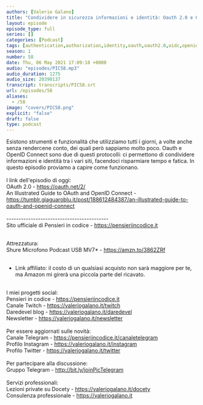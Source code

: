 ```yaml
---
authors: [Valerio Galano]
title: "Condividere in sicurezza informazioni e identità: Oauth 2.0 e OpenID Connect"
layout: episode
episode_type: full
series: []
categories: [Podcast]
tags: [authentication,authorization,identity,oauth,oauth2.0,oidc,openid,server]
season: 1
number: 58
date: Thu, 06 May 2021 17:09:18 +0000
audio: "episodes/PIC58.mp3"
audio_duration: 1275
audio_size: 20390137
transcript: transcripts/PIC58.srt
url: /episodes/58
aliases: 
  - /58
image: "covers/PIC58.png"
explicit: "false"
draft: false
type: podcast
---
```

Esistono strumenti e funzionalità che utilizziamo tutti i giorni, a volte anche senza rendercene conto, dei quali però sappiamo molto poco. Oauth e OpenID Connect sono due di questi protocolli: ci permettono di condividere informazioni e identità tra i vari siti, facendoci risparmiare tempo e fatica. In questo episodio proviamo a capire come funzionano.<br />
<br />
I link dell'episodio di oggi: <br />
OAuth 2.0 - <a href="https://oauth.net/2/" rel="noopener">https://oauth.net/2/</a> <br />
An Illustrated Guide to OAuth and OpenID Connect - <a href="https://tumblr.giaguaroblu.it/post/188612484387/an-illustrated-guide-to-oauth-and-openid-connect" rel="noopener">https://tumblr.giaguaroblu.it/post/188612484387/an-illustrated-guide-to-oauth-and-openid-connect</a> <br />
<br />
------------------------------------------<br />
Sito ufficiale di Pensieri in codice - <a href="https://pensieriincodice.it" rel="noopener">https://pensieriincodice.it</a> <br />
<br />




Attrezzatura:<br />
Shure Microfono Podcast USB MV7* - <a href="https://amzn.to/3862ZRf" rel="noopener">https://amzn.to/3862ZRf</a>  <br />
<br />
* Link affiliato: il costo di un qualsiasi acquisto non sarà maggiore per te, ma Amazon mi girerà una piccola parte del ricavato. <br />
<br />
I miei progetti social:<br />
Pensieri in codice - <a href="https://pensieriincodice.it" rel="noopener">https://pensieriincodice.it</a> <br />
Canale Twitch - <a href="https://valeriogalano.it/twitch" rel="noopener">https://valeriogalano.it/twitch</a> <br />
Daredevel blog - <a href="https://valeriogalano.it/daredevel" rel="noopener">https://valeriogalano.it/daredevel</a> <br />
Newsletter - <a href="https://valeriogalano.it/newsletter" rel="noopener">https://valeriogalano.it/newsletter</a> <br />
<br />
Per essere aggiornati sulle novità:<br />
Canale Telegram - <a href="https://pensieriincodice.it/canaletelegram" rel="noopener">https://pensieriincodice.it/canaletelegram</a> <br />
Profilo Instagram - <a href="https://valeriogalano.it/instagram" rel="noopener">https://valeriogalano.it/instagram</a> <br />
Profilo Twitter - <a href="https://valeriogalano.it/twitter" rel="noopener">https://valeriogalano.it/twitter</a> <br />
<br />
Per partecipare alla discussione:<br />
Gruppo Telegram - <a href="http://bit.ly/joinPicTelegram" rel="noopener">http://bit.ly/joinPicTelegram</a> <br />
<br />
Servizi professionali:<br />
Lezioni private su Docety - <a href="https://valeriogalano.it/docety" rel="noopener">https://valeriogalano.it/docety</a> <br />
Consulenza professionale - <a href="https://valeriogalano.it" rel="noopener">https://valeriogalano.it</a> <br />
<br />






